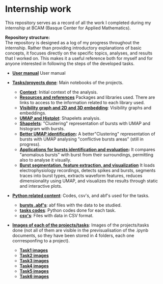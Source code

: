 # Internship work
This repository serves as a record of all the work I completed during my internship at BCAM (Basque Center for Applied Mathematics).

**Repository structure:**  
The repository is designed as a log of my progress throughout the internship. Rather than providing introductory explanations of basic concepts, it focuses directly on the specific topics, analyses, and results that I worked on. This makes it a useful reference both for myself and for anyone interested in following the steps of the developed tasks.

- **[User manual](./user_manual)** User manual

- **[Tasks/proyects done](./task)**: Main notebooks of the projects.
  - **[Context](./task/1_context.md)**: Initial context of the analysis.
  - **[Resources and references](./task/2_Libraries_used.md)** Packages and libraries used. There are links to access to the information related to each library used.
  - **[Visibility graph and 2D and 3D embedding](./task/Task1.ipynb)**: Visibility graphs and embeddings.
  - **[UMAP and Histplot](./task/Task2.ipynb)**: Shapelets analysis.
  - **[Shapelets](./task/Task3.ipynb)**: "Clustering" representation of bursts with UMAP and histogram with bursts.
  - **[Better UMAP identification](./task/Task4.ipynb):** A better"Clustering" representation of bursts with UMAP analysing "conflictive bursts areas" (still in progress).
  - **[Applications for bursts identification and evaluation](./task/Task5.ipynb):** It compares "anomalous bursts" with burst from their surroundings, permitting also to analyse it visually.
  - **[Burst segmentation, feature extraction, and visualization](./task/Task6.ipynb)** It loads electrophysiology recordings, detects spikes and bursts, segments traces into burst types, extracts waveform features, reduces dimensionality using UMAP, and visualizes the results through static and interactive plots.

    
- **[Python related content](.python)**: Codes, csv's, and abf's used for the tasks.
  - **[bursts .abf's](./python/bursting)**: abf files with the data to be studied.
  - **[tasks codes](./python/codes)**: Python codes done for each task.
  - **[csv's](./python/csv)**: Files with data in CSV format.
- **[Images of each of the projects/tasks](./Images_outputs)**: Images of the projects/tasks done (not all of them are visible in the previsualisation of the .ipynb documents, so they have been stored in 4 folders, each one corrresponfing to a project).
  - **[Task1 images](./Images_outputs/Task1)** 
  - **[Task2 images](./Images_outputs/Task2)**
  - **[Task3 images](./Images_outputs/Task3)**
  - **[Task4 images](./Images_outputs/Task4)**
  - **[Task5 images](./Images_outputs/Task5)**
  - **[Task6 images](./Images_outputs/Task6)**
